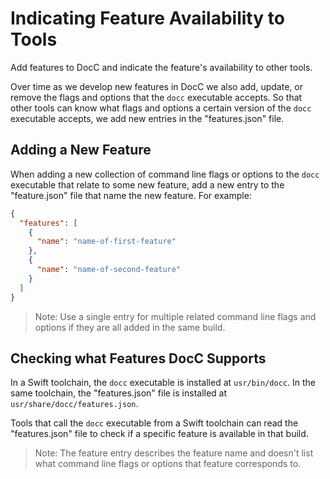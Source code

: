 # Indicating Feature Availability to Tools

Add features to DocC and indicate the feature's availability to other tools.

Over time as we develop new features in DocC we also add, update, or remove the flags and options that the `docc` executable accepts. So that other tools can know what flags and options a certain version of the `docc` executable accepts, we add new entries in the "features.json" file.

## Adding a New Feature

When adding a new collection of command line flags or options to the `docc` executable that relate to some new feature, add a new entry to the "feature.json" file that name the new feature. For example:

```json
{
  "features": [
    {
      "name": "name-of-first-feature"
    },
    {
      "name": "name-of-second-feature"
    }
  ]
}
```

> Note: Use a single entry for multiple related command line flags and options if they are all added in the same build.

## Checking what Features DocC Supports

In a Swift toolchain, the `docc` executable is installed at `usr/bin/docc`. In the same toolchain, the "features.json" file is installed at `usr/share/docc/features.json`.

Tools that call the `docc` executable from a Swift toolchain can read the "features.json" file to check if a specific feature is available in that build.

> Note: The feature entry describes the feature name and doesn't list what command line flags or options that feature corresponds to.

<!-- Copyright (c) 2023 Apple Inc and the Swift Project authors. All Rights Reserved. -->

